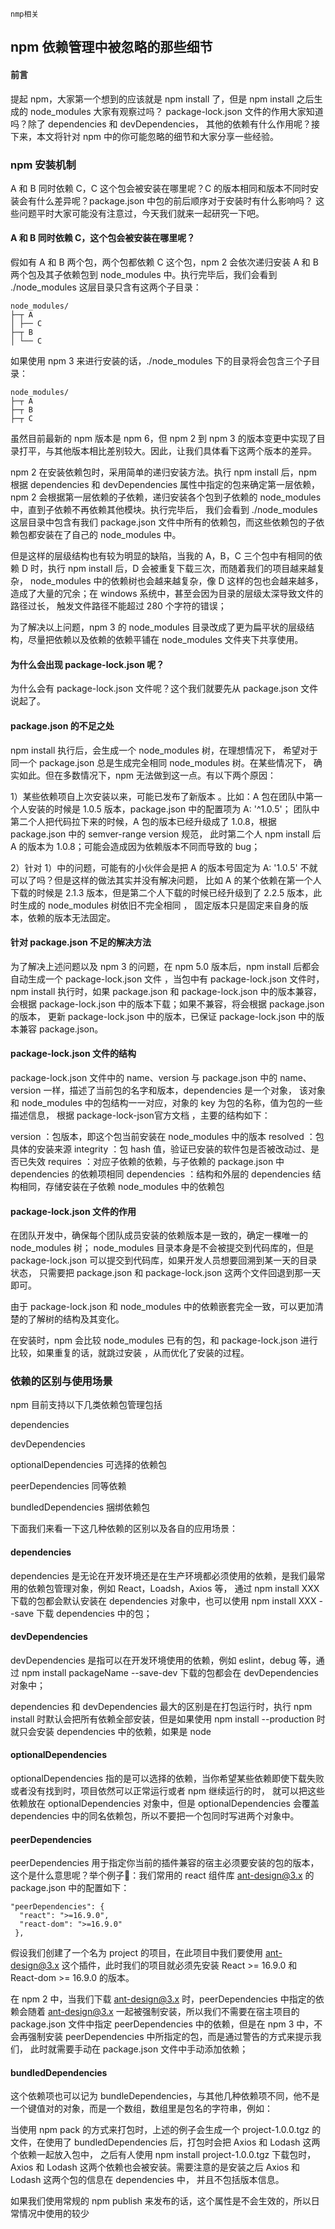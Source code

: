 
    nmp相关
    
## npm 依赖管理中被忽略的那些细节

#### 前言

提起 npm，大家第一个想到的应该就是 npm install 了，但是 npm install 之后生成的 node_modules 大家有观察过吗？
package-lock.json 文件的作用大家知道吗？除了 dependencies 和 devDependencies，
其他的依赖有什么作用呢？接下来，本文将针对 npm 中的你可能忽略的细节和大家分享一些经验。

### npm 安装机制

A 和 B 同时依赖 C，C 这个包会被安装在哪里呢？C 的版本相同和版本不同时安装会有什么差异呢？package.json 中包的前后顺序对于安装时有什么影响吗？
这些问题平时大家可能没有注意过，今天我们就来一起研究一下吧。

#### A 和 B 同时依赖 C，这个包会被安装在哪里呢？

假如有 A 和 B 两个包，两个包都依赖 C 这个包，npm 2 会依次递归安装 A 和 B 两个包及其子依赖包到 node_modules 中。执行完毕后，我们会看到 
./node_modules 这层目录只含有这两个子目录：

```
node_modules/
├─┬ A
│ ├── C
├─┬ B
│ └── C
```

如果使用 npm 3 来进行安装的话，./node_modules 下的目录将会包含三个子目录：

```$xslt
node_modules/
├─┬ A
├─┬ B
├─┬ C
```

虽然目前最新的 npm 版本是 npm 6，但 npm 2 到 npm 3 的版本变更中实现了目录打平，与其他版本相比差别较大。因此，让我们具体看下这两个版本的差异。



npm 2 在安装依赖包时，采用简单的递归安装方法。执行 npm install 后，npm 根据 dependencies 和 devDependencies 属性中指定的包来确定第一层依赖，
npm 2 会根据第一层依赖的子依赖，递归安装各个包到子依赖的 node_modules 中，直到子依赖不再依赖其他模块。执行完毕后，
我们会看到 ./node_modules 这层目录中包含有我们 package.json 文件中所有的依赖包，而这些依赖包的子依赖包都安装在了自己的 node_modules 中。


但是这样的层级结构也有较为明显的缺陷，当我的 A，B，C 三个包中有相同的依赖 D 时，执行 npm install 后，D 会被重复下载三次，而随着我们的项目越来越复杂，
node_modules 中的依赖树也会越来越复杂，像 D 这样的包也会越来越多，造成了大量的冗余；在 windows 系统中，甚至会因为目录的层级太深导致文件的路径过长，
触发文件路径不能超过 280 个字符的错误；



为了解决以上问题，npm 3 的 node_modules 目录改成了更为扁平状的层级结构，尽量把依赖以及依赖的依赖平铺在 node_modules 文件夹下共享使用。

#### 为什么会出现 package-lock.json 呢？

为什么会有 package-lock.json 文件呢？这个我们就要先从 package.json 文件说起了。

#### package.json 的不足之处

npm install 执行后，会生成一个 node_modules 树，在理想情况下， 希望对于同一个 package.json 总是生成完全相同 node_modules 树。在某些情况下，
确实如此。但在多数情况下，npm 无法做到这一点。有以下两个原因：

1）某些依赖项自上次安装以来，可能已发布了新版本 。比如：A 包在团队中第一个人安装的时候是 1.0.5 版本，package.json 中的配置项为 A: '^1.0.5'；
团队中第二个人把代码拉下来的时候，A 包的版本已经升级成了 1.0.8，根据 package.json 中的 semver-range version 规范，
此时第二个人 npm install 后 A 的版本为 1.0.8；可能会造成因为依赖版本不同而导致的 bug；

2）针对 1）中的问题，可能有的小伙伴会是把 A 的版本号固定为 A: '1.0.5' 不就可以了吗？但是这样的做法其实并没有解决问题， 
比如 A 的某个依赖在第一个人下载的时候是 2.1.3 版本，但是第二个人下载的时候已经升级到了 2.2.5 版本，此时生成的 node_modules 树依旧不完全相同 ，
固定版本只是固定来自身的版本，依赖的版本无法固定。

#### 针对 package.json 不足的解决方法

为了解决上述问题以及 npm 3 的问题，在 npm 5.0 版本后，npm install 后都会自动生成一个 package-lock.json 文件 ，当包中有 package-lock.json 文件时，
npm install 执行时，如果 package.json 和 package-lock.json 中的版本兼容，会根据 package-lock.json 中的版本下载；如果不兼容，将会根据 package.json 的版本，
更新 package-lock.json 中的版本，已保证 package-lock.json 中的版本兼容 package.json。


#### package-lock.json 文件的结构

package-lock.json 文件中的 name、version 与 package.json 中的 name、version 一样，描述了当前包的名字和版本，dependencies 是一个对象，
该对象和 node_modules 中的包结构一一对应，对象的 key 为包的名称，值为包的一些描述信息， 根据 package-lock-json官方文档 ，主要的结构如下：

version ：包版本，即这个包当前安装在 node_modules 中的版本
resolved ：包具体的安装来源
integrity ：包 hash 值，验证已安装的软件包是否被改动过、是否已失效
requires ：对应子依赖的依赖，与子依赖的 package.json 中 dependencies 的依赖项相同
dependencies ：结构和外层的 dependencies 结构相同，存储安装在子依赖 node_modules 中的依赖包

#### package-lock.json 文件的作用

在团队开发中，确保每个团队成员安装的依赖版本是一致的，确定一棵唯一的 node_modules 树；
node_modules 目录本身是不会被提交到代码库的，但是 package-lock.json 可以提交到代码库，如果开发人员想要回溯到某一天的目录状态，
只需要把 package.json 和 package-lock.json 这两个文件回退到那一天即可。

由于 package-lock.json 和 node_modules 中的依赖嵌套完全一致，可以更加清楚的了解树的结构及其变化。

在安装时，npm 会比较 node_modules 已有的包，和 package-lock.json 进行比较，如果重复的话，就跳过安装 ，从而优化了安装的过程。

### 依赖的区别与使用场景

npm 目前支持以下几类依赖包管理包括


dependencies

devDependencies

optionalDependencies 可选择的依赖包

peerDependencies 同等依赖

bundledDependencies 捆绑依赖包


下面我们来看一下这几种依赖的区别以及各自的应用场景：

#### dependencies

dependencies 是无论在开发环境还是在生产环境都必须使用的依赖，是我们最常用的依赖包管理对象，例如 React，Loadsh，Axios 等，
通过 npm install XXX 下载的包都会默认安装在 dependencies 对象中，也可以使用  npm install XXX --save 下载  dependencies 中的包；

#### devDependencies

devDependencies 是指可以在开发环境使用的依赖，例如 eslint，debug 等，通过 npm install packageName --save-dev 下载的包都会在 devDependencies 对象中；

dependencies 和 devDependencies 最大的区别是在打包运行时，执行 npm install 时默认会把所有依赖全部安装，但是如果使用 npm install --production 
时就只会安装 dependencies 中的依赖，如果是 node 

#### optionalDependencies

optionalDependencies 指的是可以选择的依赖，当你希望某些依赖即使下载失败或者没有找到时，项目依然可以正常运行或者 npm 继续运行的时，
就可以把这些依赖放在 optionalDependencies 对象中，但是 optionalDependencies 会覆盖 dependencies 中的同名依赖包，所以不要把一个包同时写进两个对象中。

#### peerDependencies

peerDependencies 用于指定你当前的插件兼容的宿主必须要安装的包的版本，这个是什么意思呢？举个例子🌰：我们常用的 react 组件库 ant-design@3.x 的 package.json 中的配置如下：

```$xslt
"peerDependencies": { 
  "react": ">=16.9.0", 
  "react-dom": ">=16.9.0" 
 }, 
```

假设我们创建了一个名为 project 的项目，在此项目中我们要使用 ant-design@3.x 这个插件，此时我们的项目就必须先安装 React >= 16.9.0 和 React-dom >= 16.9.0 的版本。

在 npm 2 中，当我们下载 ant-design@3.x 时，peerDependencies 中指定的依赖会随着 ant-design@3.x 一起被强制安装，所以我们不需要在宿主项目的 package.json 
文件中指定 peerDependencies 中的依赖，但是在 npm 3 中，不会再强制安装 peerDependencies 中所指定的包，而是通过警告的方式来提示我们，
此时就需要手动在 package.json 文件中手动添加依赖；

#### bundledDependencies

这个依赖项也可以记为 bundleDependencies，与其他几种依赖项不同，他不是一个键值对的对象，而是一个数组，数组里是包名的字符串，例如：

当使用 npm pack 的方式来打包时，上述的例子会生成一个 project-1.0.0.tgz 的文件，在使用了 bundledDependencies 后，打包时会把 Axios 和 Lodash 这两个依赖一起放入包中，
之后有人使用 npm install project-1.0.0.tgz 下载包时，Axios 和 Lodash 这两个依赖也会被安装。需要注意的是安装之后 Axios 和 Lodash 这两个包的信息在 dependencies 中，
并且不包括版本信息。


如果我们使用常规的 npm publish 来发布的话，这个属性是不会生效的，所以日常情况中使用的较少
